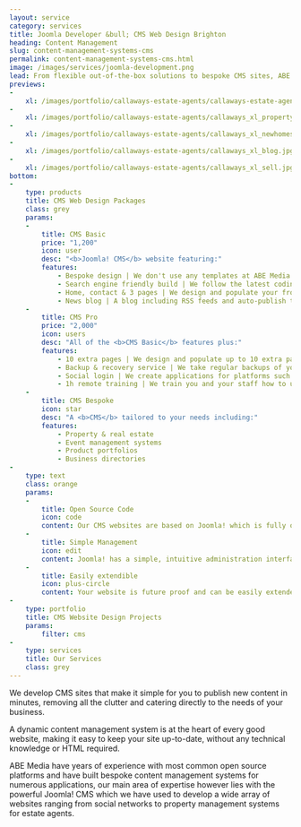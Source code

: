 ```yaml
---
layout: service
category: services
title: Joomla Developer &bull; CMS Web Design Brighton
heading: Content Management
slug: content-management-systems-cms
permalink: content-management-systems-cms.html
image: /images/services/joomla-development.png
lead: From flexible out-of-the-box solutions to bespoke CMS sites, ABE Media are experts at developing innovative, content-driven websites with the popular Joomla CMS.
previews:
-
    xl: /images/portfolio/callaways-estate-agents/callaways-estate-agents-homepage_xl.jpg
-
    xl: /images/portfolio/callaways-estate-agents/callaways_xl_property.jpg
-
    xl: /images/portfolio/callaways-estate-agents/callaways_xl_newhomes.jpg
-
    xl: /images/portfolio/callaways-estate-agents/callaways_xl_blog.jpg
-
    xl: /images/portfolio/callaways-estate-agents/callaways_xl_sell.jpg
bottom:
-
    type: products
    title: CMS Web Design Packages
    class: grey
    params:
    -
        title: CMS Basic
        price: "1,200"
        icon: user
        desc: "<b>Joomla! CMS</b> website featuring:"
        features: 
            - Bespoke design | We don't use any templates at ABE Media but create the design from scratch according to your specifications.
            - Search engine friendly build | We follow the latest coding standards, implement search engine friendly URLs and create an XML sitemap which is submitted to Google.
            - Home, contact & 3 pages | We design and populate your front page, contact page and 3 extra pages.
            - News blog | A blog including RSS feeds and auto-publish to social platforms such as Facebook & Twitter.
    -
        title: CMS Pro
        price: "2,000"
        icon: users
        desc: "All of the <b>CMS Basic</b> features plus:"
        features: 
            - 10 extra pages | We design and populate up to 10 extra pages.
            - Backup & recovery service | We take regular backups of your site and should your server go down we restore it on a server of your choice at no charge.
            - Social login | We create applications for platforms such as Facebook, Google & LinkedIn to allow your users to sign in with their social profiles without having to enter any data.
            - 1h remote training | We train you and your staff how to use your site.
    -
        title: CMS Bespoke
        icon: star
        desc: "A <b>CMS</b> tailored to your needs including:"
        features: 
            - Property & real estate
            - Event management systems
            - Product portfolios
            - Business directories
-
    type: text
    class: orange
    params:
    -
        title: Open Source Code
        icon: code
        content: Our CMS websites are based on Joomla! which is fully open source and actively developed by a global community of web developers.
    -
        title: Simple Management
        icon: edit
        content: Joomla! has a simple, intuitive administration interface and we strip out all the clutter to ensure updating your site is child's play.
    -
        title: Easily extendible
        icon: plus-circle
        content: Your website is future proof and can be easily extended with custom components & plugins created by our expert Joomla! developers.
-
    type: portfolio
    title: CMS Website Design Projects
    params:
        filter: cms
-
    type: services
    title: Our Services
    class: grey
---
```

<p class="lead">We develop CMS sites that make it simple for you to publish new content in minutes, removing all the clutter and catering directly to the needs of your business.</p>

A dynamic content management system is at the heart of every good website, making it easy to keep your site up-to-date, without any technical knowledge or HTML required.

ABE Media have years of experience with most common open source platforms and have built bespoke content management systems for numerous applications, our main area of expertise however lies with the powerful Joomla! CMS which we have used to develop a wide array of websites ranging from social networks to property management systems for estate agents.